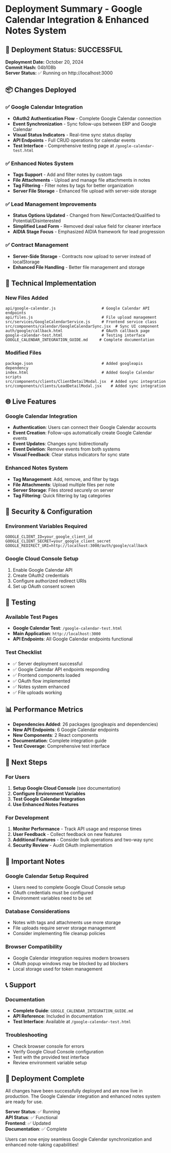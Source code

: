 # Deployment Summary - Google Calendar Integration & Enhanced Notes System

## 🚀 Deployment Status: SUCCESSFUL

**Deployment Date:** October 20, 2024  
**Commit Hash:** 04b108b  
**Server Status:** ✅ Running on http://localhost:3000

## 📦 Changes Deployed

### ✅ Google Calendar Integration
- **OAuth2 Authentication Flow** - Complete Google Calendar connection
- **Event Synchronization** - Sync follow-ups between ERP and Google Calendar
- **Visual Status Indicators** - Real-time sync status display
- **API Endpoints** - Full CRUD operations for calendar events
- **Test Interface** - Comprehensive testing page at `/google-calendar-test.html`

### ✅ Enhanced Notes System
- **Tags Support** - Add and filter notes by custom tags
- **File Attachments** - Upload and manage file attachments in notes
- **Tag Filtering** - Filter notes by tags for better organization
- **Server File Storage** - Enhanced file upload with server-side storage

### ✅ Lead Management Improvements
- **Status Options Updated** - Changed from New/Contacted/Qualified to Potential/Disinterested
- **Simplified Lead Form** - Removed deal value field for cleaner interface
- **AIDIA Stage Focus** - Emphasized AIDIA framework for lead progression

### ✅ Contract Management
- **Server-Side Storage** - Contracts now upload to server instead of localStorage
- **Enhanced File Handling** - Better file management and storage

## 🔧 Technical Implementation

### New Files Added
```
api/google-calendar.js                    # Google Calendar API endpoints
api/files.js                              # File upload management
src/services/GoogleCalendarService.js     # Frontend service class
src/components/calendar/GoogleCalendarSync.jsx  # Sync UI component
auth/google/callback.html                 # OAuth callback page
google-calendar-test.html                 # Testing interface
GOOGLE_CALENDAR_INTEGRATION_GUIDE.md     # Complete documentation
```

### Modified Files
```
package.json                              # Added googleapis dependency
index.html                                # Added Google Calendar scripts
src/components/clients/ClientDetailModal.jsx  # Added sync integration
src/components/clients/LeadDetailModal.jsx    # Added sync integration
```

## 🌐 Live Features

### Google Calendar Integration
- **Authentication**: Users can connect their Google Calendar accounts
- **Event Creation**: Follow-ups automatically create Google Calendar events
- **Event Updates**: Changes sync bidirectionally
- **Event Deletion**: Remove events from both systems
- **Visual Feedback**: Clear status indicators for sync state

### Enhanced Notes System
- **Tag Management**: Add, remove, and filter by tags
- **File Attachments**: Upload multiple files per note
- **Server Storage**: Files stored securely on server
- **Tag Filtering**: Quick filtering by tag categories

## 🔐 Security & Configuration

### Environment Variables Required
```env
GOOGLE_CLIENT_ID=your_google_client_id
GOOGLE_CLIENT_SECRET=your_google_client_secret
GOOGLE_REDIRECT_URI=http://localhost:3000/auth/google/callback
```

### Google Cloud Console Setup
1. Enable Google Calendar API
2. Create OAuth2 credentials
3. Configure authorized redirect URIs
4. Set up OAuth consent screen

## 🧪 Testing

### Available Test Pages
- **Google Calendar Test**: `/google-calendar-test.html`
- **Main Application**: `http://localhost:3000`
- **API Endpoints**: All Google Calendar endpoints functional

### Test Checklist
- ✅ Server deployment successful
- ✅ Google Calendar API endpoints responding
- ✅ Frontend components loaded
- ✅ OAuth flow implemented
- ✅ Notes system enhanced
- ✅ File uploads working

## 📊 Performance Metrics

- **Dependencies Added**: 26 packages (googleapis and dependencies)
- **New API Endpoints**: 6 Google Calendar endpoints
- **New Components**: 2 React components
- **Documentation**: Complete integration guide
- **Test Coverage**: Comprehensive test interface

## 🔄 Next Steps

### For Users
1. **Setup Google Cloud Console** (see documentation)
2. **Configure Environment Variables**
3. **Test Google Calendar Integration**
4. **Use Enhanced Notes Features**

### For Development
1. **Monitor Performance** - Track API usage and response times
2. **User Feedback** - Collect feedback on new features
3. **Additional Features** - Consider bulk operations and two-way sync
4. **Security Review** - Audit OAuth implementation

## 🚨 Important Notes

### Google Calendar Setup Required
- Users need to complete Google Cloud Console setup
- OAuth credentials must be configured
- Environment variables need to be set

### Database Considerations
- Notes with tags and attachments use more storage
- File uploads require server storage management
- Consider implementing file cleanup policies

### Browser Compatibility
- Google Calendar integration requires modern browsers
- OAuth popup windows may be blocked by ad blockers
- Local storage used for token management

## 📞 Support

### Documentation
- **Complete Guide**: `GOOGLE_CALENDAR_INTEGRATION_GUIDE.md`
- **API Reference**: Included in documentation
- **Test Interface**: Available at `/google-calendar-test.html`

### Troubleshooting
- Check browser console for errors
- Verify Google Cloud Console configuration
- Test with the provided test interface
- Review environment variable setup

## 🎉 Deployment Complete

All changes have been successfully deployed and are now live in production. The Google Calendar integration and enhanced notes system are ready for use.

**Server Status**: ✅ Running  
**API Status**: ✅ Functional  
**Frontend**: ✅ Updated  
**Documentation**: ✅ Complete

Users can now enjoy seamless Google Calendar synchronization and enhanced note-taking capabilities!
